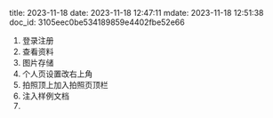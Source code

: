 title: 2023-11-18
date: 2023-11-18 12:47:11
mdate: 2023-11-18 12:51:38
doc_id: 3105eec0be534189859e4402fbe52e66

1. 登录注册
2. 查看资料
3. 图片存储
4. 个人页设置改右上角
5. 拍照顶上加入拍照页顶栏
6. 注入样例文档
7. 